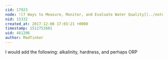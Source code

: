 ```yaml
---
cid: 17923
node: ![7 Ways to Measure, Monitor, and Evaluate Water Quality](../notes/anngneal/12-08-2017/7-ways-to-measure-monitor-and-evaluate-water-quality)
nid: 15332
created_at: 2017-12-08 17:03:21 +0000
timestamp: 1512752601
uid: 461206
author: MadTinker
---
```


I would add the following: alkalinity, hardness, and perhaps ORP